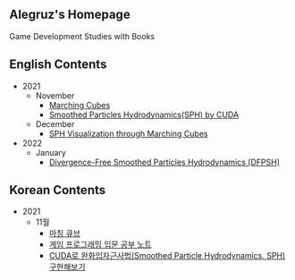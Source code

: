 ## Alegruz's Homepage

Game Development Studies with Books

## English Contents
* 2021
    * November
        * [Marching Cubes](Notes/2021/November/English/MarchingCubes.md)
        * [Smoothed Particles Hydrodynamics(SPH) by CUDA](Notes/2021/November/English/SmoothedParticlesHydrodynamicsCuda.md)
    * December
        * [SPH Visualization through Marching Cubes](Notes/2021/December/English/SphVisualizationThroughMarchingCubes.md)
* 2022
    * January
        * [Divergence-Free Smoothed Particles Hydrodynamics (DFPSH)](Notes/2022/January/English/DivergenceFreeSmoothedParticlesHydrodynamics.md)


## Korean Contents
* 2021
    * 11월
        * [마칭 큐브](Notes/2021/November/Korean/MarchingCubes.md)
        * [게임 프로그래밍 입문 공부 노트](Notes/2021/November/Korean/IntroductionToGameProgrammingExamPreparations.md)
        * [CUDA로 완화입자근사법(Smoothed Particle Hydrodynamics. SPH) 구현해보기](Notes/2021/November/Korean/SmoothedParticlesHydrodynamicsCuda.md)